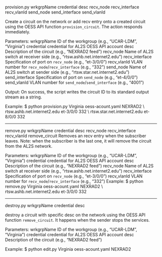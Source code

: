 provision.py wrkgrpName credential desc recv_node recv_interface recv_vlanId send_node send_interface send_vlanId

Create a circuit on the network or add recv entry onto a created circuit using the OESS API function `provision_circuit`. The action responds immediately.

Parameters:
wrkgrpName
ID of the workgroup (e.g., “UCAR-LDM”, “Virginia”)
credential
credential for AL2S OESS API account
desc
Description of the circuit (e.g., “NEXRAD2 feed”)
recv_node
Name of AL2S switch at receiver side (e.g., “rtsw.ashb.net.internet2.edu”)
recv_interface
Specification of port on `recv_node` (e.g., “et-3/0/0”)
recv_vlanId
VLAN number for `recv_node`/`recv_interface` (e.g., “332”)
send_node
Name of AL2S switch at sender side (e.g., “rtsw.star.net.internet2.edu”)
send_interface
Specification of port on `send_node` (e.g., “et-4/0/0”)
send_vlanId
VLAN number for `send_node`/`send_interface` (e.g., “4001”)

Output:
On success, the script writes the circuit ID to its standard output stream as a string.

Example:
$ python provision.py Virginia oess-acount.yaml NEXRAD2 \ rtsw.ashb.net.internet2.edu et-3/0/0 332 \ rtsw.star.net.internet2.edu et-8/0/0 332


__________________________________________________________________________

remove.py wrkgrpName credential desc recv_node recv_interface recv_vlanId
remove_circuit
Removes an recv entry when the subscriber leaves.
Note: when the subscriber is the last one, it will remove the circuit from the AL2S network.


Parameters:
wrkgrpName
ID of the workgroup (e.g., “UCAR-LDM”, “Virginia”)
credential
credential for AL2S OESS API account
desc
Description of the circuit (e.g., “NEXRAD2 feed”)
recv_node
Name of AL2S switch at receiver side (e.g., “rtsw.ashb.net.internet2.edu”)
recv_interface
Specification of port on `recv_node` (e.g., “et-3/0/0”)
recv_vlanId
VLAN number for `recv_node`/`recv_interface` (e.g., “332”)
Example:
$ python remove.py Virginia oess-acount.yaml NEXRAD2 \ rtsw.ashb.net.internet2.edu et-3/0/0 332
__________________________________________________________________________



destroy.py wrkgrpName credential desc

destroy a circuit with specific desc on the network using the OESS API function `remove_circuit`. It happens when the sender stops the services.

Parameters:
wrkgrpName
ID of the workgroup (e.g., “UCAR-LDM”, “Virginia”)
credential
credential for AL2S OESS API account
desc
Description of the circuit (e.g., “NEXRAD2 feed”)

Example:
$ python edit.py Virginia oess-acount.yaml NEXRAD2
